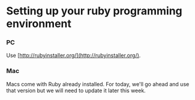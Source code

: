 # Setting up your ruby programming environment


### PC
Use [http://rubyinstaller.org/](http://rubyinstaller.org/).

### Mac
Macs come with Ruby already installed. For today, we'll go ahead and use that version but we will need to update it later this week.
